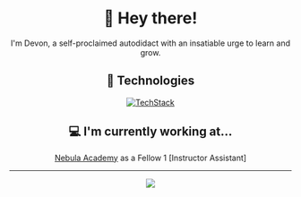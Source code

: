 <div align="center">
  
# 👋 Hey there!

I'm Devon, a self-proclaimed autodidact with an insatiable urge to learn and grow.
## 🔬 Technologies

[![TechStack](https://skillicons.dev/icons?i=nextjs,azure,apache,linux,php,nodejs,mongodb,postgresql,aws,firebase,git,react,ts,js,html,css&perline=20)](https://skillicons.dev)

## 💻 I'm currently working at...
[Nebula Academy](https://www.nebulaacademy.com/)  as a Fellow 1 [Instructor Assistant]

<hr/>
<a href="https://github.com/noclipping/github-readme-stats">
  <img align="center" src="https://github-readme-stats.vercel.app/api?username=noclipping&theme=apprentice" />
</a>


<!-- <img src="https://thumbs.gfycat.com/HarmoniousUnknownAfghanhound-max-1mb.gif" width="500" height="200" /> -->
</div>
